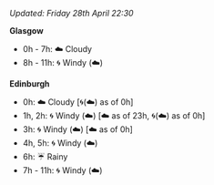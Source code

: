 *Updated: Friday 28th April 22:30*

**Glasgow**

* 0h - 7h: :cloud: Cloudy
* 8h - 11h: :cyclone: Windy (:cloud:)

**Edinburgh**

* 0h: :cloud: Cloudy [:cyclone:(:cloud:) as of 0h]
* 1h, 2h: :cyclone: Windy (:cloud:) [:cloud: as of 23h, :cyclone:(:cloud:) as of 0h]
* 3h: :cyclone: Windy (:cloud:) [:cloud: as of 0h]
* 4h, 5h: :cyclone: Windy (:cloud:)
* 6h: :umbrella: Rainy
* 7h - 11h: :cyclone: Windy (:cloud:)

